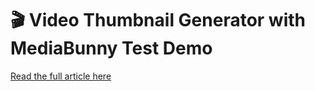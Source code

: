 # 🎬 Video Thumbnail Generator with MediaBunny Test Demo

[Read the full article here](https://vueschool.io/articles/vuejs-tutorials/video-thumbnail-generator-vue-component-with-mediabunny/)
